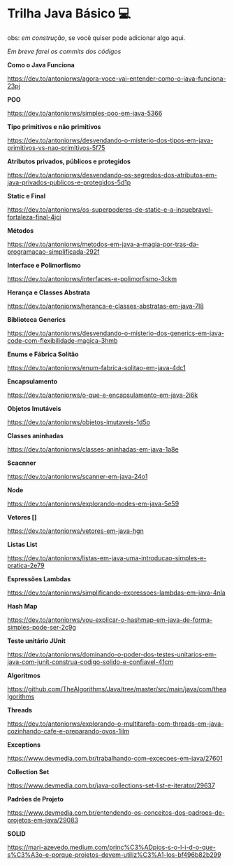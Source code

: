 # Trilha Java Básico 💻

obs: _em construção_, se você quiser pode adicionar algo aqui.

_Em breve farei os commits dos códigos_

**Como o Java Funciona**

https://dev.to/antoniorws/agora-voce-vai-entender-como-o-java-funciona-23pj

**POO**

https://dev.to/antoniorws/simples-poo-em-java-5366

**Tipo primitivos e não primitivos**

https://dev.to/antoniorws/desvendando-o-misterio-dos-tipos-em-java-primitivos-vs-nao-primitivos-5f75

**Atributos privados, públicos e protegidos**

https://dev.to/antoniorws/desvendando-os-segredos-dos-atributos-em-java-privados-publicos-e-protegidos-5d1p

**Static e Final**

https://dev.to/antoniorws/os-superpoderes-de-static-e-a-inquebravel-fortaleza-final-4jci

**Métodos**

https://dev.to/antoniorws/metodos-em-java-a-magia-por-tras-da-programacao-simplificada-292f

**Interface e Polimorfismo**

https://dev.to/antoniorws/interfaces-e-polimorfismo-3ckm

**Herança e Classes Abstrata**

https://dev.to/antoniorws/heranca-e-classes-abstratas-em-java-7l8

**Biblioteca** **Generics**

https://dev.to/antoniorws/desvendando-o-misterio-dos-generics-em-java-code-com-flexibilidade-magica-3hmb

**Enums e Fábrica Solitão**

https://dev.to/antoniorws/enum-fabrica-solitao-em-java-4dc1

**Encapsulamento**

https://dev.to/antoniorws/o-que-e-encapsulamento-em-java-2i6k

**Objetos Imutáveis**

https://dev.to/antoniorws/objetos-imutaveis-1d5o

**Classes aninhadas**

https://dev.to/antoniorws/classes-aninhadas-em-java-1a8e

**Scacnner**

https://dev.to/antoniorws/scanner-em-java-24o1

**Node**

https://dev.to/antoniorws/explorando-nodes-em-java-5e59

**Vetores []**

https://dev.to/antoniorws/vetores-em-java-hgn

**Listas List**

https://dev.to/antoniorws/listas-em-java-uma-introducao-simples-e-pratica-2e79

**Espressões Lambdas**

https://dev.to/antoniorws/simplificando-expressoes-lambdas-em-java-4nla

**Hash Map**

https://dev.to/antoniorws/vou-explicar-o-hashmap-em-java-de-forma-simples-pode-ser-2c9g

**Teste unitário JUnit**

https://dev.to/antoniorws/dominando-o-poder-dos-testes-unitarios-em-java-com-junit-construa-codigo-solido-e-confiavel-41cm

**Algoritmos**

https://github.com/TheAlgorithms/Java/tree/master/src/main/java/com/thealgorithms

**Threads**

https://dev.to/antoniorws/explorando-o-multitarefa-com-threads-em-java-cozinhando-cafe-e-preparando-ovos-1ilm

**Exceptions**

https://www.devmedia.com.br/trabalhando-com-excecoes-em-java/27601

**Collection Set**

https://www.devmedia.com.br/java-collections-set-list-e-iterator/29637

**Padrões de Projeto**

https://www.devmedia.com.br/entendendo-os-conceitos-dos-padroes-de-projetos-em-java/29083

**SOLID**

https://mari-azevedo.medium.com/princ%C3%ADpios-s-o-l-i-d-o-que-s%C3%A3o-e-porque-projetos-devem-utiliz%C3%A1-los-bf496b82b299
